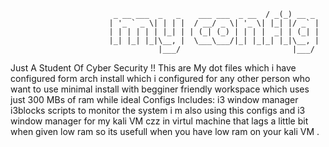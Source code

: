 


                                          
                           _ __ ___  _   _    ___ ___  _ __  / _(_) __ _
                          | '_ ` _ \| | | |  / __/ _ \| '_ \| |_| |/ _` |
                          | | | | | | |_| | | (_| (_) | | | |  _| | (_| |
                          |_| |_| |_|\__, |  \___\___/|_| |_|_| |_|\__, |
                                     |___/                         |___/

Just A Student Of Cyber Security !!
This are My dot files which i have configured form arch install which i configured for 
any other person who  want to use minimal install with begginer friendly workspace 
which uses just 300 MBs of ram while ideal 
Configs Includes:
i3 window manager
i3blocks scripts to monitor the system
i m also using this configs and i3 window manager for my kali VM czz in virtul machine that lags a little bit when given low ram 
so its usefull when you have low ram on your kali VM .

